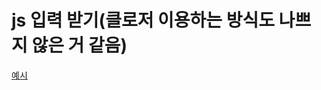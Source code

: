 # js 입력 받기(클로저 이용하는 방식도 나쁘지 않은 거 같음)
[예시](https://github.com/yoonc01/solve/blob/main/%EB%B0%B1%EC%A4%80/Bronze/32905.%E2%80%85RACI/RACI.js)
